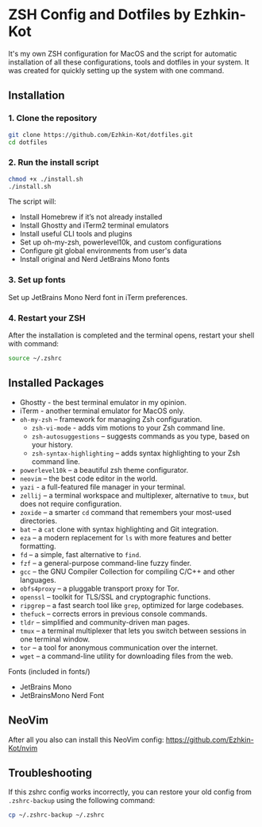 # ZSH Config and Dotfiles by Ezhkin-Kot

It's my own ZSH configuration for MacOS and the script for automatic installation of all these configurations, tools and dotfiles in your system. It was created for quickly setting up the system with one command. 

## Installation

### 1. Clone the repository

```sh
git clone https://github.com/Ezhkin-Kot/dotfiles.git
cd dotfiles
```

### 2. Run the install script
```sh
chmod +x ./install.sh
./install.sh
```

The script will:
- Install Homebrew if it’s not already installed
- Install Ghostty and iTerm2 terminal emulators
- Install useful CLI tools and plugins
- Set up oh-my-zsh, powerlevel10k, and custom configurations
- Configure git global environments from user's data
- Install original and Nerd JetBrains Mono fonts

### 3. Set up fonts

Set up JetBrains Mono Nerd font in iTerm preferences.

### 4. Restart your ZSH

After the installation is completed and the terminal opens, restart your shell with command:
```sh
source ~/.zshrc
```

## Installed Packages
- Ghostty - the best terminal emulator in my opinion.
- iTerm - another terminal emulator for MacOS only.
- `oh-my-zsh` – framework for managing Zsh configuration.
    - `zsh-vi-mode` - adds vim motions to your Zsh command line.
    - `zsh-autosuggestions` – suggests commands as you type, based on your history.
    - `zsh-syntax-highlighting` – adds syntax highlighting to your Zsh command line.
- `powerlevel10k` – a beautiful zsh theme configurator.
- `neovim` – the best code editor in the world. 
- `yazi` - a full-featured file manager in your terminal. 
- `zellij` – a terminal workspace and multiplexer, alternative to `tmux`, but does not require configuration.
- `zoxide` – a smarter `cd` command that remembers your most-used directories.
- `bat` – a `cat` clone with syntax highlighting and Git integration.
- `eza` – a modern replacement for `ls` with more features and better formatting.
- `fd` – a simple, fast alternative to `find`.
- `fzf` – a general-purpose command-line fuzzy finder.
- `gcc` – the GNU Compiler Collection for compiling C/C++ and other languages.
- `obfs4proxy` – a pluggable transport proxy for Tor.
- `openssl` – toolkit for TLS/SSL and cryptographic functions.
- `ripgrep` – a fast search tool like `grep`, optimized for large codebases.
- `thefuck` – corrects errors in previous console commands.
- `tldr` – simplified and community-driven man pages.
- `tmux` – a terminal multiplexer that lets you switch between sessions in one terminal window.
- `tor` – a tool for anonymous communication over the internet.
- `wget` – a command-line utility for downloading files from the web.

Fonts (included in fonts/)
- JetBrains Mono
- JetBrainsMono Nerd Font

## NeoVim

After all you also can install this NeoVim config:
https://github.com/Ezhkin-Kot/nvim

## Troubleshooting

If this zshrc config works incorrectly, you can restore your old config from `.zshrc-backup` using the following command:
```sh
cp ~/.zshrc-backup ~/.zshrc
```
